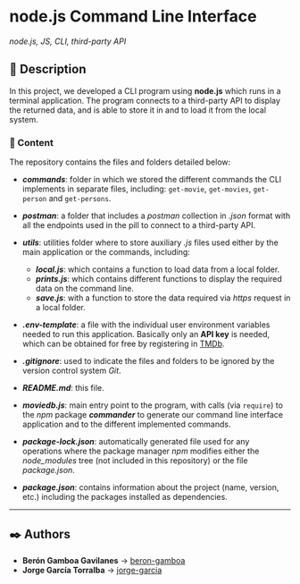 # node.js Command Line Interface

_node.js, JS, CLI, third-party API_

## 📔 Description

In this project, we developed a CLI program using **node.js** which runs in a terminal application. The program connects to a third-party API to display the returned data, and is able to store it in and to load it from the local system.

### 📂 Content

The repository contains the files and folders detailed below:

- **_commands_**: folder in which we stored the different commands the CLI implements in separate files, including: `get-movie`, `get-movies`, `get-person` and `get-persons`.

- **_postman_**: a folder that includes a _postman_ collection in _.json_ format with all the endpoints used in the pill to connect to a third-party API.

- **_utils_**: utilities folder where to store auxiliary _.js_ files used either by the main application or the commands, including:

  - **_local.js_**: which contains a function to load data from a local folder.
  - **_prints.js_**: which contains different functions to display the required data on the command line.
  - **_save.js_**: with a function to store the data required via _https_ request in a local folder.

- **_.env-template_**: a file with the individual user environment variables needed to run this application. Basically only an **API key** is needed, which can be obtained for free by registering in [TMDb](https://www.themoviedb.org).

- **_.gitignore_**: used to indicate the files and folders to be ignored by the version control system _Git_.

- **_README.md_**: this file.

- **_moviedb.js_**: main entry point to the program, with calls (via `require`) to the _npm_ package **_commander_** to generate our command line interface application and to the different implemented commands.

- **_package-lock.json_**: automatically generated file used for any operations where the package manager _npm_ modifies either the _node_modules_ tree (not included in this repository) or the file _package.json_.

- **_package.json_**: contains information about the project (name, version, etc.) including the packages installed as dependencies.

---

## ✒️ Authors

- **Berón Gamboa Gavilanes** &#8594; [beron-gamboa](https://code.assemblerschool.com/beron-gamboa/)
- **Jorge García Torralba** &#8594; [jorge-garcia](https://code.assemblerschool.com/jorge-garcia/)

